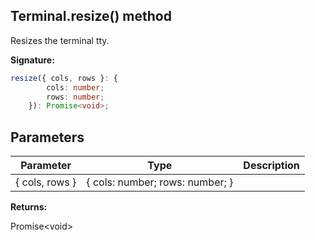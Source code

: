 
## Terminal.resize() method

Resizes the terminal tty.

**Signature:**

```typescript
resize({ cols, rows }: {
        cols: number;
        rows: number;
    }): Promise<void>;
```

## Parameters

|  Parameter | Type | Description |
|  --- | --- | --- |
|  &#123; cols, rows &#125; | &#123; cols: number; rows: number; &#125; |  |

**Returns:**

Promise&lt;void&gt;

